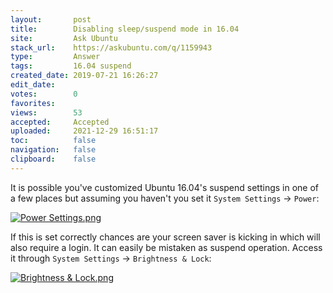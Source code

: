 ```yaml
---
layout:       post
title:        Disabling sleep∕suspend mode in 16.04
site:         Ask Ubuntu
stack_url:    https://askubuntu.com/q/1159943
type:         Answer
tags:         16.04 suspend
created_date: 2019-07-21 16:26:27
edit_date:    
votes:        0
favorites:    
views:        53
accepted:     Accepted
uploaded:     2021-12-29 16:51:17
toc:          false
navigation:   false
clipboard:    false
---
```


It is possible you've customized Ubuntu 16.04's suspend settings in one of a few places but assuming you haven't you set it `System Settings` -> `Power`:

[![Power Settings.png][1]][1]

If this is set correctly chances are your screen saver is kicking in which will also require a login. It can easily be mistaken as suspend operation. Access it through `System Settings` -> `Brightness & Lock`:

[![Brightness & Lock.png][2]][2]


  [1]: https://i.stack.imgur.com/Jt7nc.png
  [2]: https://i.stack.imgur.com/aUPch.png
